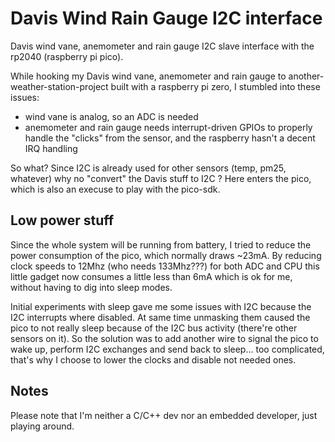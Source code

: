 # Davis Wind Rain Gauge I2C interface
Davis wind vane, anemometer and rain gauge I2C slave interface with the rp2040 (raspberry pi pico).

While hooking my Davis wind vane, anemometer and rain gauge to another-weather-station-project built with a raspberry pi zero, I stumbled into these issues:
* wind vane is analog, so an ADC is needed
* anemometer and rain gauge needs interrupt-driven GPIOs to properly handle the "clicks" from the sensor, and the raspberry hasn't a decent IRQ handling

So what? Since I2C is already used for other sensors (temp, pm25, whatever) why no "convert" the Davis stuff to I2C ? 
Here enters the pico, which is also an execuse to play with the pico-sdk.

## Low power stuff
Since the whole system will be running from battery, I tried to reduce the power consumption of the pico, which normally draws ~23mA.
By reducing clock speeds to 12Mhz (who needs 133Mhz???) for both ADC and CPU this little gadget now consumes a little less than 6mA which is ok for me,
without having to dig into sleep modes.

Initial experiments with sleep gave me some issues with I2C because the I2C interrupts where disabled. At same time unmasking them caused the pico 
to not really sleep because of the I2C bus activity (there're other sensors on it). So the solution was to add another wire to signal the pico to wake up,
perform I2C exchanges and send back to sleep... too complicated, that's why I choose to lower the clocks and disable not needed ones.

## Notes
Please note that I'm neither a C/C++ dev nor an embedded developer, just playing around.

